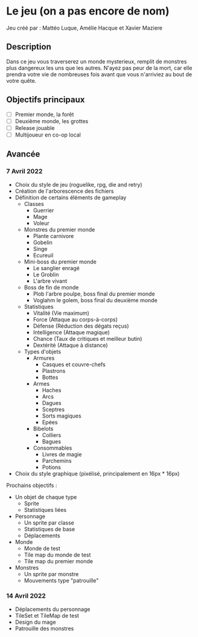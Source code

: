 # Le jeu (on a pas encore de nom)

Jeu créé par : Mattéo Luque, Amélie Hacque et Xavier Maziere

## Description

Dans ce jeu vous traverserez un monde mysterieux, remplit de monstres plus dangereux les uns que les autres. N'ayez pas peur de la mort, car elle prendra votre vie de nombreuses fois avant que vous n'arriviez au bout de votre quête.

## Objectifs principaux

- [ ] Premier monde, la forêt
- [ ] Deuxième monde, les grottes
- [ ] Release jouable
- [ ] Multijoueur en co-op local

## Avancée

### 7 Avril 2022

* Choix du style de jeu (roguelike, rpg, die and retry)
* Création de l'arborescence des fichiers
* Définition de certains éléments de gameplay
    * Classes
        * Guerrier
        * Mage
        * Voleur
    * Monstres du premier monde
        * Plante carnivore
        * Gobelin
        * Singe
        * Ecureuil
    * Mini-boss du premier monde
        * Le sanglier enragé
        * Le Groblin
        * L'arbre vivant
    * Boss de fin de monde
        * Plob l'arbre poulpe, boss final du premier monde
        * Voglahm le golem, boss final du deuxième monde
    * Statistiques
        * Vitalité (Vie maximum)
        * Force (Attaque au corps-à-corps)
        * Défense (Réduction des dégats reçus)
        * Intelligence (Attaque magique)
        * Chance (Taux de critiques et meilleur butin)
        * Dextérité (Attaque à distance)
    * Types d'objets
        * Armures
            * Casques et couvre-chefs
            * Plastrons
            * Bottes
        * Armes
            * Haches
            * Arcs
            * Dagues
            * Sceptres
            * Sorts magiques
            * Epées
        * Bibelots
            * Colliers
            * Bagues
        * Consommables
            * Livres de magie
            * Parchemins
            * Potions
* Choix du style graphique (pixélisé, principalement en 16px * 16px)

Prochains objectifs :
* Un objet de chaque type
    * Sprite
    * Statistiques liées
* Personnage
    * Un sprite par classe
    * Statistiques de base
    * Déplacements
* Monde
    * Monde de test
    * Tile map du monde de test
    * Tile map du premier monde
* Monstres
    * Un sprite par monstre
    * Mouvements type "patrouille"

### 14 Avril 2022

* Déplacements du personnage
* TileSet et TileMap de test
* Design du mage
* Patrouille des monstres